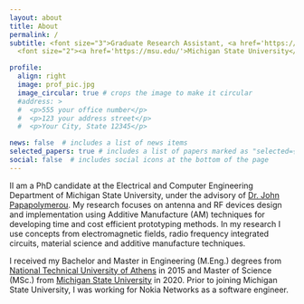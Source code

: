 ```yaml
---
layout: about
title: About
permalink: /
subtitle: <font size="3">Graduate Research Assistant, <a href='https://ece.msu.edu/'>Electrical & Computer Engineering (ECE)</a><br></font>
  <font size="2"><a href='https://msu.edu/'>Michigan State University</a>, <a href='https://goo.gl/maps/kpLsXxr8gReTcBmb8'>428 S. Shaw Lane, Engineering Building, East Lansing, MI 48824-1226  </font>

profile:
  align: right
  image: prof_pic.jpg
  image_circular: true # crops the image to make it circular
  #address: >
  #  <p>555 your office number</p>
  #  <p>123 your address street</p>
  #  <p>Your City, State 12345</p>

news: false  # includes a list of news items
selected_papers: true # includes a list of papers marked as "selected={true}"
social: false  # includes social icons at the bottom of the page
---
```


II am a PhD candidate at the Electrical and Computer Engineering Department of Michigan State
University, under the advisory of <a href='https://www.egr.msu.edu/people/profile/jpapapol'>Dr. John Papapolymerou</a>. My research focuses on antenna and RF devices design and implementation using
Additive Manufacture (AM) techniques for developing time and cost efficient prototyping methods. In my research I use
concepts from electromagnetic fields, radio frequency integrated circuits, material science and
additive manufacture techniques. 

  I received my Bachelor and Master in Engineering (M.Eng.) degrees from <a href='https://www.ntua.gr/en/from'>National Technical University of Athens</a>
in 2015 and Master of Science (MSc.) from <a href='https://msu.edu/'>Michigan State University</a> in 2020. Prior to joining Michigan State University, I was
working for Nokia Networks as a software engineer.

<!---
Write your biography here. Tell the world about yourself. Link to your favorite [subreddit](http://reddit.com). You can put a picture in, too. The code is already in, just name your picture `prof_pic.jpg` and put it in the `img/` folder.
Put your address / P.O. box / other info right below your picture. You can also disable any these elements by editing `profile` property of the YAML header of your `_pages/about.md`. Edit `_bibliography/papers.bib` and Jekyll will render your [publications page](/al-folio/publications/) automatically.
Link to your social media connections, too. This theme is set up to use [Font Awesome icons](http://fortawesome.github.io/Font-Awesome/) and [Academicons](https://jpswalsh.github.io/academicons/), like the ones below. Add your Facebook, Twitter, LinkedIn, Google Scholar, or just disable all of them.
-->

